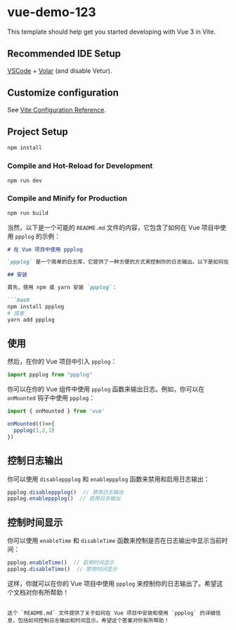 # vue-demo-123

This template should help get you started developing with Vue 3 in Vite.

## Recommended IDE Setup

[VSCode](https://code.visualstudio.com/) + [Volar](https://marketplace.visualstudio.com/items?itemName=Vue.volar) (and disable Vetur).

## Customize configuration

See [Vite Configuration Reference](https://vitejs.dev/config/).

## Project Setup

```sh
npm install
```

### Compile and Hot-Reload for Development

```sh
npm run dev
```

### Compile and Minify for Production

```sh
npm run build
```



当然，以下是一个可能的 `README.md` 文件的内容，它包含了如何在 Vue 项目中使用 `ppplog` 的示例：

```markdown
# 在 Vue 项目中使用 ppplog

`ppplog` 是一个简单的日志库，它提供了一种方便的方式来控制你的日志输出。以下是如何在 Vue 项目中使用 `ppplog` 的步骤：

## 安装

首先，使用 npm 或 yarn 安装 `ppplog`：

```bash
npm install ppplog
# 或者
yarn add ppplog
```

## 使用

然后，在你的 Vue 项目中引入 `ppplog`：

```javascript
import ppplog from "ppplog"
```

你可以在你的 Vue 组件中使用 `ppplog` 函数来输出日志。例如，你可以在 `onMounted` 钩子中使用 `ppplog`：

```javascript
import { onMounted } from 'vue'

onMounted(()=>{
  ppplog(1,2,3)
})
```

## 控制日志输出

你可以使用 `disableppplog` 和 `enableppplog` 函数来禁用和启用日志输出：

```javascript
ppplog.disableppplog()  // 禁用日志输出
ppplog.enableppplog()  // 启用日志输出
```

## 控制时间显示

你可以使用 `enableTime` 和 `disableTime` 函数来控制是否在日志输出中显示当前时间：

```javascript
ppplog.enableTime()  // 启用时间显示
ppplog.disableTime()  // 禁用时间显示
```

这样，你就可以在你的 Vue 项目中使用 `ppplog` 来控制你的日志输出了。希望这个文档对你有所帮助！
```

这个 `README.md` 文件提供了关于如何在 Vue 项目中安装和使用 `ppplog` 的详细信息，包括如何控制日志输出和时间显示。希望这个答案对你有所帮助！